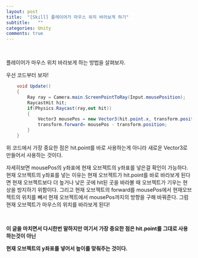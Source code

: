 ```yaml
---
layout: post
title:  "[Skill] 플레이어가 마우스 위치 바라보게 하기"
subtitle:   ""
categories: Unity
comments: true
---
```


<br>

플레이어가 마우스 위치 바라보게 하는 방법을 살펴보자.

우선 코드부터 보자!

```cs
    void Update()
    {
        Ray ray = Camera.main.ScreenPointToRay(Input.mousePosition);
        RaycastHit hit;
        if(Physics.Raycast(ray,out hit))
        {
            Vector3 mousePos = new Vector3(hit.point.x, transform.position.y, 																						hit.point.z);
            transform.forward= mousePos - transform.position;
        }
    }
```

위 코드에서 가장 중요한 점은 hit.point를 바로 사용하는게 아니라 새로운 Vector3로 만들어서 사용하는 것이다.

자세히보면 mousePos의 y좌표에 현재 오브젝트의 y좌표를 넣은걸 확인이 가능하다. 현재 오브젝트의 y좌표를 넣는 이유는 현재 오브젝트가 hit.point를 바로 바라보게 된다면 현재 오브젝트보다 더 높거나 낮은 곳에 hit된 곳을 바라볼 때 오브젝트가 기우는 현상을 방지하기 위함이다. 그리고 현재 오브젝트의 forward를 mousePos에서 현재오브젝트의 위치를 빼서 현재 오브젝트에서 mousePos까지의 방향을 구해 바꿔준다. 그럼 현재 오브젝트가 마우스의 위치를 바라보게 된다! 

<br>

**이 글을 마치면서 다시한번 말하지만 여기서 가장 중요한 점은 hit.point를 그대로 사용하는것이 아닌**

**현재 오브젝트의 y좌표를 넣어서 높이를 맞춰주는 것이다.**

